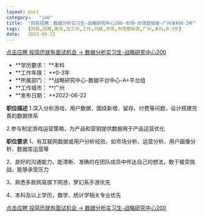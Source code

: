 ```yaml
---
layout:	post
category:	"job"
title:	"网易招聘：数据分析实习生-战略研究中心200-市场-市场营销类-广州本科0-3年"
tags:	[网易,招聘,面试,找工作,工作,内推,市场,市场营销类,广州,本科,0-3年]
date:	2022-06-22
---
```


[点击应聘 投简历就有面试机会 -> 数据分析实习生-战略研究中心200](http://mobile.bole.netease.com/bole/boleDetail?id=41070&employeeId=346f03c3cda5f04c&key=all)



- **学历要求： **本科
- **工作年限： **0-3年
- **所属部门： **战略研究中心-数据平台中心-A+平台组
- **工作城市： **广州
- **发布日期： **2022-06-22



**职位描述**
1.深入分析游戏、用户数据，围绕新增、留存、付费等问题，设计搭建完善的数据体系

2.参与制定游戏运营策略，为产品和营销提供数据用于产品运营优化



**职位要求**
1、有互联网数据或用户分析经验，如市场分析、运营分析、用户画像分析、数据库运营等

2、良好的沟通能力，能清晰、准确的在团队成员中传达自己的想法，敢于接受挑战，能够承受压力

3、熟悉多款网易旗下网游，梦幻系手游优先

4、本科及以上学历，数学、统计学相关专业优先



[点击应聘 投简历就有面试机会 -> 数据分析实习生-战略研究中心200](http://mobile.bole.netease.com/bole/boleDetail?id=41070&employeeId=346f03c3cda5f04c&key=all)
